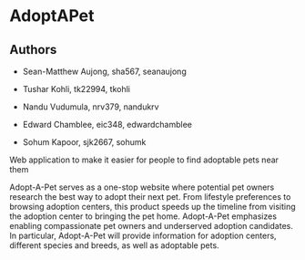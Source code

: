 # AdoptAPet

## Authors

* Sean-Matthew Aujong, sha567, seanaujong

* Tushar Kohli, tk22994, tkohli

* Nandu Vudumula, nrv379, nandukrv

* Edward Chamblee, eic348, edwardchamblee

* Sohum Kapoor, sjk2667, sohumk

Web application to make it easier for people to find adoptable pets near them

Adopt-A-Pet serves as a one-stop website where potential pet owners research the best way to adopt their next pet. From lifestyle preferences to browsing adoption centers, this product speeds up the timeline from visiting the adoption center to bringing the pet home. Adopt-A-Pet emphasizes enabling compassionate pet owners and underserved adoption candidates. In particular, Adopt-A-Pet will provide information for adoption centers, different species and breeds, as well as adoptable pets.
